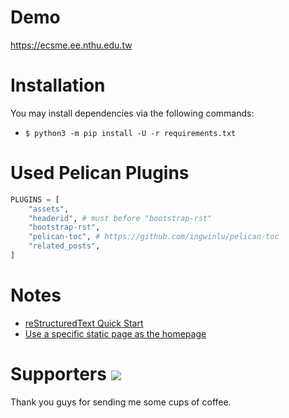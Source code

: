 # Demo

https://ecsme.ee.nthu.edu.tw


# Installation

You may install dependencies via the following commands:

- `$ python3 -m pip install -U -r requirements.txt`


# Used Pelican Plugins

```python
PLUGINS = [
    "assets",
    "headerid", # must before "bootstrap-rst"
    "bootstrap-rst",
    "pelican-toc", # https://github.com/ingwinlu/pelican-toc
    "related_posts",
]
```


# Notes

- [reStructuredText Quick Start](http://docutils.sourceforge.net/docs/user/rst/quickref.html)
- [Use a specific static page as the homepage](http://docs.getpelican.com/en/stable/faq.html#how-can-i-use-a-static-page-as-my-home-page)


Supporters <a href="https://www.paypal.com/cgi-bin/webscr?cmd=_s-xclick&hosted_button_id=ATXYY9Y78EQ3Y" target="_blank"><img src="https://www.paypalobjects.com/en_US/i/btn/btn_donate_LG.gif" /></a>
==========

Thank you guys for sending me some cups of coffee.

